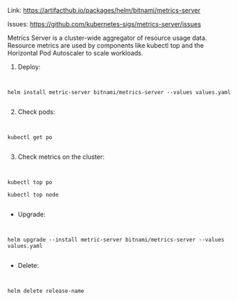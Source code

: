 Link: https://artifacthub.io/packages/helm/bitnami/metrics-server

Issues: https://github.com/kubernetes-sigs/metrics-server/issues

Metrics Server is a cluster-wide aggregator of resource usage data. Resource metrics are used by components like kubectl top and the Horizontal Pod Autoscaler to scale workloads.

1. Deploy:

<pre><code>

helm install metric-server bitnami/metrics-server --values values.yaml

</code></pre>

2. Check pods: 

<pre><code>

kubectl get po

</code></pre>

3. Check metrics on the cluster: 

<pre><code>

kubectl top po

kubectl top node

</code></pre>

- Upgrade: 

<pre><code>

helm upgrade --install metric-server bitnami/metrics-server --values values.yaml

</code></pre>


- Delete:

<pre><code>

helm delete release-name

</code></pre>